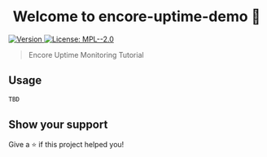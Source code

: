 <h1 align="center">Welcome to encore-uptime-demo 👋</h1>
<p>
  <a href="https://www.npmjs.com/package/uptime" target="_blank">
    <img alt="Version" src="https://img.shields.io/npm/v/uptime.svg">
  </a>
  <a href="#" target="_blank">
    <img alt="License: MPL--2.0" src="https://img.shields.io/badge/License-MPL--2.0-yellow.svg" />
  </a>
</p>

> Encore Uptime Monitoring Tutorial

## Usage

```sh
TBD
```

## Show your support

Give a ⭐️ if this project helped you!
